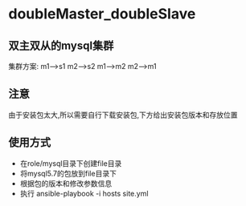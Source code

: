 # doubleMaster_doubleSlave

## 双主双从的mysql集群

集群方案: m1-->s1  m2-->s2  m1-->m2   m2-->m1  


## 注意
由于安装包太大,所以需要自行下载安装包,下方给出安装包版本和存放位置


## 使用方式
  - 在role/mysql目录下创建file目录
  - 将mysql5.7的包放到file目录下
  - 根据包的版本和修改参数信息
  - 执行 ansible-playbook -i hosts   site.yml

